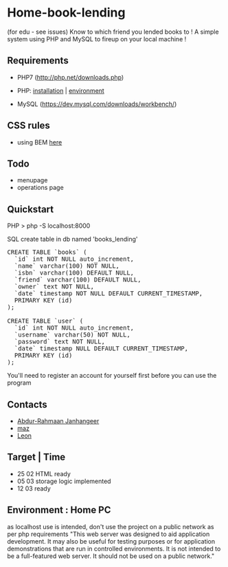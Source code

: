 # Home-book-lending
(for edu - see issues) Know to which friend you lended books to ! A simple system using PHP and MySQL to fireup on your local machine !

## Requirements
- PHP7 (http://php.net/downloads.php) 
- PHP: [installation](https://abdurrahmaanjanhangeer.wordpress.com/2018/02/18/php7-download-and-installing-instructions/) |
 [environment](https://abdurrahmaanjanhangeer.wordpress.com/2018/02/16/simple-php-development/)

- MySQL (https://dev.mysql.com/downloads/workbench/)

## CSS rules
- using BEM [here](https://abdurrahmaanjanhangeer.wordpress.com/2018/02/18/bem-simple-css-naming-approach/)

## Todo
- menupage
- operations page

## Quickstart
PHP > php -S localhost:8000

SQL create table in db named 'books_lending'
<pre>
CREATE TABLE `books` (
  `id` int NOT NULL auto_increment,
  `name` varchar(100) NOT NULL,
  `isbn` varchar(100) DEFAULT NULL,
  `friend` varchar(100) DEFAULT NULL,
  `owner` text NOT NULL,
  `date` timestamp NOT NULL DEFAULT CURRENT_TIMESTAMP,
  PRIMARY KEY (id)
);

CREATE TABLE `user` (
  `id` int NOT NULL auto_increment,
  `username` varchar(50) NOT NULL,
  `password` text NOT NULL,
  `date` timestamp NULL DEFAULT CURRENT_TIMESTAMP,
  PRIMARY KEY (id)
);
</pre>

You'll need to register an account for yourself first before you can use the program

## Contacts
- [Abdur-Rahmaan Janhangeer](https://github.com/Abdur-rahmaanJ)
- [maz](https://github.com/mynameismaz)
- [Leon](https://github.com/leonlit)

## Target | Time
- 25 02 HTML ready
- 05 03 storage logic implemented
- 12 03 ready

## Environment : Home PC
as localhost use is intended, don't use the project on a public network as per php requirements
"This web server was designed to aid application development. It may also be useful for testing purposes or for application demonstrations that are run in controlled environments. It is not intended to be a full-featured web server. It should not be used on a public network."


